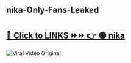 
 ## nika-Only-Fans-Leaked

# <h2><a href="https://clipsfans.com/nika&ref=git">🔗 Click to LINKS ⏩⏩ 👉 🟢 nika </a></h2>

<a href="https://clipsfans.com/nika&ref=git" rel="nofollow" data-target="animated-image.originalLink"><img src="https://i.ibb.co.com/xMMVF88/686577567.gif" alt="Viral Video Original" style="max-width: 100%; display: inline-block;" data-target="animated-image.originalImage"></a>
